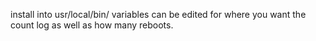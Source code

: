 install into usr/local/bin/
variables can be edited for where you want the count log as well as how many reboots.

